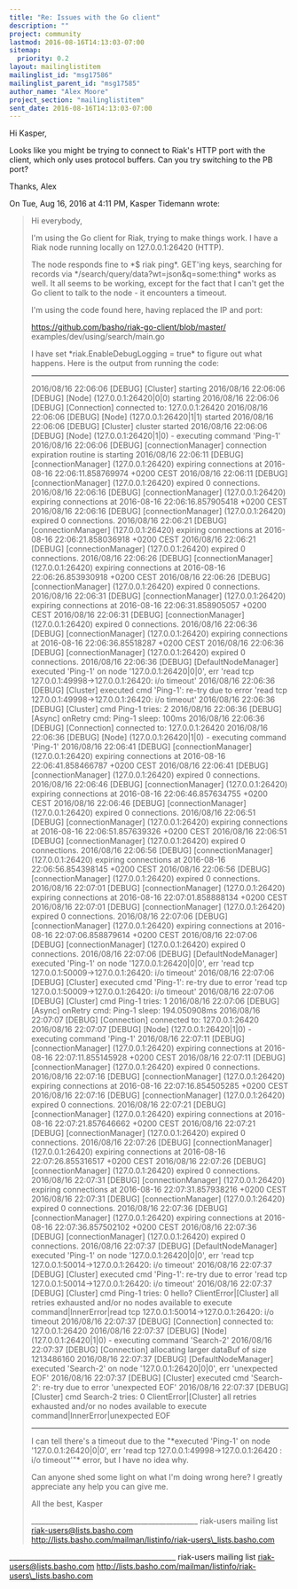 ```yaml
---
title: "Re: Issues with the Go client"
description: ""
project: community
lastmod: 2016-08-16T14:13:03-07:00
sitemap:
  priority: 0.2
layout: mailinglistitem
mailinglist_id: "msg17586"
mailinglist_parent_id: "msg17585"
author_name: "Alex Moore"
project_section: "mailinglistitem"
sent_date: 2016-08-16T14:13:03-07:00
---
```



Hi Kasper,

Looks like you might be trying to connect to Riak's HTTP port with the
client, which only uses protocol buffers. Can you try switching to the PB
port?

Thanks,
Alex

On Tue, Aug 16, 2016 at 4:11 PM, Kasper Tidemann  wrote:

> Hi everybody,
>
> I'm using the Go client for Riak, trying to make things work. I have a
> Riak node running locally on 127.0.0.1:26420 (HTTP).
>
> The node responds fine to \*$ riak ping\*. GET'ing keys, searching for
> records via \*/search/query/data?wt=json&q=some:thing\* works as well. It
> all seems to be working, except for the fact that I can't get the Go client
> to talk to the node - it encounters a timeout.
>
> I'm using the code found here, having replaced the IP and port:
>
> https://github.com/basho/riak-go-client/blob/master/
> examples/dev/using/search/main.go
>
> I have set \*riak.EnableDebugLogging = true\* to figure out what happens.
> Here is the output from running the code:
>
> --------------------------
>
> 2016/08/16 22:06:06 [DEBUG] [Cluster] starting
> 2016/08/16 22:06:06 [DEBUG] [Node] (127.0.0.1:26420|0|0) starting
> 2016/08/16 22:06:06 [DEBUG] [Connection] connected to: 127.0.0.1:26420
> 2016/08/16 22:06:06 [DEBUG] [Node] (127.0.0.1:26420|1|1) started
> 2016/08/16 22:06:06 [DEBUG] [Cluster] cluster started
> 2016/08/16 22:06:06 [DEBUG] [Node] (127.0.0.1:26420|1|0) - executing
> command 'Ping-1'
> 2016/08/16 22:06:06 [DEBUG] [connectionManager] connection expiration
> routine is starting
> 2016/08/16 22:06:11 [DEBUG] [connectionManager] (127.0.0.1:26420)
> expiring connections at 2016-08-16 22:06:11.858769974 +0200 CEST
> 2016/08/16 22:06:11 [DEBUG] [connectionManager] (127.0.0.1:26420) expired
> 0 connections.
> 2016/08/16 22:06:16 [DEBUG] [connectionManager] (127.0.0.1:26420)
> expiring connections at 2016-08-16 22:06:16.857905418 +0200 CEST
> 2016/08/16 22:06:16 [DEBUG] [connectionManager] (127.0.0.1:26420) expired
> 0 connections.
> 2016/08/16 22:06:21 [DEBUG] [connectionManager] (127.0.0.1:26420)
> expiring connections at 2016-08-16 22:06:21.858036918 +0200 CEST
> 2016/08/16 22:06:21 [DEBUG] [connectionManager] (127.0.0.1:26420) expired
> 0 connections.
> 2016/08/16 22:06:26 [DEBUG] [connectionManager] (127.0.0.1:26420)
> expiring connections at 2016-08-16 22:06:26.853930918 +0200 CEST
> 2016/08/16 22:06:26 [DEBUG] [connectionManager] (127.0.0.1:26420) expired
> 0 connections.
> 2016/08/16 22:06:31 [DEBUG] [connectionManager] (127.0.0.1:26420)
> expiring connections at 2016-08-16 22:06:31.858905057 +0200 CEST
> 2016/08/16 22:06:31 [DEBUG] [connectionManager] (127.0.0.1:26420) expired
> 0 connections.
> 2016/08/16 22:06:36 [DEBUG] [connectionManager] (127.0.0.1:26420)
> expiring connections at 2016-08-16 22:06:36.85518287 +0200 CEST
> 2016/08/16 22:06:36 [DEBUG] [connectionManager] (127.0.0.1:26420) expired
> 0 connections.
> 2016/08/16 22:06:36 [DEBUG] [DefaultNodeManager] executed 'Ping-1' on node
> '127.0.0.1:26420|0|0', err 'read tcp 127.0.0.1:49998->127.0.0.1:26420:
> i/o timeout'
> 2016/08/16 22:06:36 [DEBUG] [Cluster] executed cmd 'Ping-1': re-try due to
> error 'read tcp 127.0.0.1:49998->127.0.0.1:26420: i/o timeout'
> 2016/08/16 22:06:36 [DEBUG] [Cluster] cmd Ping-1 tries: 2
> 2016/08/16 22:06:36 [DEBUG] [Async] onRetry cmd: Ping-1 sleep: 100ms
> 2016/08/16 22:06:36 [DEBUG] [Connection] connected to: 127.0.0.1:26420
> 2016/08/16 22:06:36 [DEBUG] [Node] (127.0.0.1:26420|1|0) - executing
> command 'Ping-1'
> 2016/08/16 22:06:41 [DEBUG] [connectionManager] (127.0.0.1:26420)
> expiring connections at 2016-08-16 22:06:41.858466787 +0200 CEST
> 2016/08/16 22:06:41 [DEBUG] [connectionManager] (127.0.0.1:26420) expired
> 0 connections.
> 2016/08/16 22:06:46 [DEBUG] [connectionManager] (127.0.0.1:26420)
> expiring connections at 2016-08-16 22:06:46.857634755 +0200 CEST
> 2016/08/16 22:06:46 [DEBUG] [connectionManager] (127.0.0.1:26420) expired
> 0 connections.
> 2016/08/16 22:06:51 [DEBUG] [connectionManager] (127.0.0.1:26420)
> expiring connections at 2016-08-16 22:06:51.857639326 +0200 CEST
> 2016/08/16 22:06:51 [DEBUG] [connectionManager] (127.0.0.1:26420) expired
> 0 connections.
> 2016/08/16 22:06:56 [DEBUG] [connectionManager] (127.0.0.1:26420)
> expiring connections at 2016-08-16 22:06:56.854398145 +0200 CEST
> 2016/08/16 22:06:56 [DEBUG] [connectionManager] (127.0.0.1:26420) expired
> 0 connections.
> 2016/08/16 22:07:01 [DEBUG] [connectionManager] (127.0.0.1:26420)
> expiring connections at 2016-08-16 22:07:01.858888134 +0200 CEST
> 2016/08/16 22:07:01 [DEBUG] [connectionManager] (127.0.0.1:26420) expired
> 0 connections.
> 2016/08/16 22:07:06 [DEBUG] [connectionManager] (127.0.0.1:26420)
> expiring connections at 2016-08-16 22:07:06.858879614 +0200 CEST
> 2016/08/16 22:07:06 [DEBUG] [connectionManager] (127.0.0.1:26420) expired
> 0 connections.
> 2016/08/16 22:07:06 [DEBUG] [DefaultNodeManager] executed 'Ping-1' on node
> '127.0.0.1:26420|0|0', err 'read tcp 127.0.0.1:50009->127.0.0.1:26420:
> i/o timeout'
> 2016/08/16 22:07:06 [DEBUG] [Cluster] executed cmd 'Ping-1': re-try due to
> error 'read tcp 127.0.0.1:50009->127.0.0.1:26420: i/o timeout'
> 2016/08/16 22:07:06 [DEBUG] [Cluster] cmd Ping-1 tries: 1
> 2016/08/16 22:07:06 [DEBUG] [Async] onRetry cmd: Ping-1 sleep: 194.050908ms
> 2016/08/16 22:07:07 [DEBUG] [Connection] connected to: 127.0.0.1:26420
> 2016/08/16 22:07:07 [DEBUG] [Node] (127.0.0.1:26420|1|0) - executing
> command 'Ping-1'
> 2016/08/16 22:07:11 [DEBUG] [connectionManager] (127.0.0.1:26420)
> expiring connections at 2016-08-16 22:07:11.855145928 +0200 CEST
> 2016/08/16 22:07:11 [DEBUG] [connectionManager] (127.0.0.1:26420) expired
> 0 connections.
> 2016/08/16 22:07:16 [DEBUG] [connectionManager] (127.0.0.1:26420)
> expiring connections at 2016-08-16 22:07:16.854505285 +0200 CEST
> 2016/08/16 22:07:16 [DEBUG] [connectionManager] (127.0.0.1:26420) expired
> 0 connections.
> 2016/08/16 22:07:21 [DEBUG] [connectionManager] (127.0.0.1:26420)
> expiring connections at 2016-08-16 22:07:21.857646662 +0200 CEST
> 2016/08/16 22:07:21 [DEBUG] [connectionManager] (127.0.0.1:26420) expired
> 0 connections.
> 2016/08/16 22:07:26 [DEBUG] [connectionManager] (127.0.0.1:26420)
> expiring connections at 2016-08-16 22:07:26.855316517 +0200 CEST
> 2016/08/16 22:07:26 [DEBUG] [connectionManager] (127.0.0.1:26420) expired
> 0 connections.
> 2016/08/16 22:07:31 [DEBUG] [connectionManager] (127.0.0.1:26420)
> expiring connections at 2016-08-16 22:07:31.857938216 +0200 CEST
> 2016/08/16 22:07:31 [DEBUG] [connectionManager] (127.0.0.1:26420) expired
> 0 connections.
> 2016/08/16 22:07:36 [DEBUG] [connectionManager] (127.0.0.1:26420)
> expiring connections at 2016-08-16 22:07:36.857502102 +0200 CEST
> 2016/08/16 22:07:36 [DEBUG] [connectionManager] (127.0.0.1:26420) expired
> 0 connections.
> 2016/08/16 22:07:37 [DEBUG] [DefaultNodeManager] executed 'Ping-1' on node
> '127.0.0.1:26420|0|0', err 'read tcp 127.0.0.1:50014->127.0.0.1:26420:
> i/o timeout'
> 2016/08/16 22:07:37 [DEBUG] [Cluster] executed cmd 'Ping-1': re-try due to
> error 'read tcp 127.0.0.1:50014->127.0.0.1:26420: i/o timeout'
> 2016/08/16 22:07:37 [DEBUG] [Cluster] cmd Ping-1 tries: 0
> hello?
> ClientError|[Cluster] all retries exhausted and/or no nodes available to
> execute command|InnerError|read tcp 127.0.0.1:50014->127.0.0.1:26420: i/o
> timeout
> 2016/08/16 22:07:37 [DEBUG] [Connection] connected to: 127.0.0.1:26420
> 2016/08/16 22:07:37 [DEBUG] [Node] (127.0.0.1:26420|1|0) - executing
> command 'Search-2'
> 2016/08/16 22:07:37 [DEBUG] [Connection] allocating larger dataBuf of size
> 1213486160
> 2016/08/16 22:07:37 [DEBUG] [DefaultNodeManager] executed 'Search-2' on
> node '127.0.0.1:26420|0|0', err 'unexpected EOF'
> 2016/08/16 22:07:37 [DEBUG] [Cluster] executed cmd 'Search-2': re-try due
> to error 'unexpected EOF'
> 2016/08/16 22:07:37 [DEBUG] [Cluster] cmd Search-2 tries: 0
> ClientError|[Cluster] all retries exhausted and/or no nodes available to
> execute command|InnerError|unexpected EOF
>
> --------------------------
>
> I can tell there's a timeout due to the "\*executed 'Ping-1' on node
> '127.0.0.1:26420|0|0', err 'read tcp 127.0.0.1:49998->127.0.0.1:26420
> : i/o timeout'"\* error, but I have no idea why.
>
> Can anyone shed some light on what I'm doing wrong here? I greatly
> appreciate any help you can give me.
>
> All the best,
> Kasper
>
> \_\_\_\_\_\_\_\_\_\_\_\_\_\_\_\_\_\_\_\_\_\_\_\_\_\_\_\_\_\_\_\_\_\_\_\_\_\_\_\_\_\_\_\_\_\_\_
> riak-users mailing list
> riak-users@lists.basho.com
> http://lists.basho.com/mailman/listinfo/riak-users\_lists.basho.com
>
>
\_\_\_\_\_\_\_\_\_\_\_\_\_\_\_\_\_\_\_\_\_\_\_\_\_\_\_\_\_\_\_\_\_\_\_\_\_\_\_\_\_\_\_\_\_\_\_
riak-users mailing list
riak-users@lists.basho.com
http://lists.basho.com/mailman/listinfo/riak-users\_lists.basho.com

